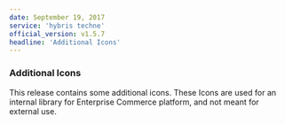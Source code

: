 ```yaml
---
date: September 19, 2017
service: 'hybris techne'
official_version: v1.5.7
headline: 'Additional Icons'
---
```


### Additional Icons
This release contains some additional icons. These Icons are used for an internal library for Enterprise Commerce platform, and not meant for external use.
